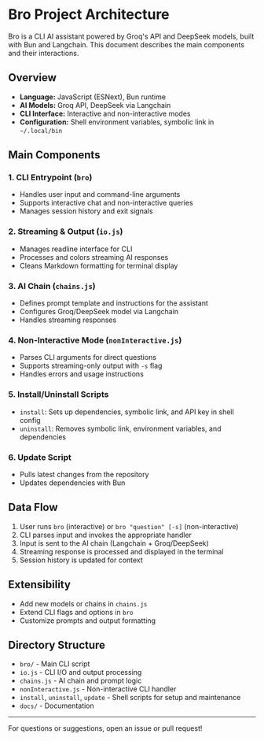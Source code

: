 # Bro Project Architecture

Bro is a CLI AI assistant powered by Groq's API and DeepSeek models, built with Bun and Langchain. This document describes the main components and their interactions.

## Overview

- **Language:** JavaScript (ESNext), Bun runtime
- **AI Models:** Groq API, DeepSeek via Langchain
- **CLI Interface:** Interactive and non-interactive modes
- **Configuration:** Shell environment variables, symbolic link in `~/.local/bin`

## Main Components

### 1. CLI Entrypoint (`bro`)
- Handles user input and command-line arguments
- Supports interactive chat and non-interactive queries
- Manages session history and exit signals

### 2. Streaming & Output (`io.js`)
- Manages readline interface for CLI
- Processes and colors streaming AI responses
- Cleans Markdown formatting for terminal display

### 3. AI Chain (`chains.js`)
- Defines prompt template and instructions for the assistant
- Configures Groq/DeepSeek model via Langchain
- Handles streaming responses

### 4. Non-Interactive Mode (`nonInteractive.js`)
- Parses CLI arguments for direct questions
- Supports streaming-only output with `-s` flag
- Handles errors and usage instructions

### 5. Install/Uninstall Scripts
- `install`: Sets up dependencies, symbolic link, and API key in shell config
- `uninstall`: Removes symbolic link, environment variables, and dependencies

### 6. Update Script
- Pulls latest changes from the repository
- Updates dependencies with Bun

## Data Flow

1. User runs `bro` (interactive) or `bro "question" [-s]` (non-interactive)
2. CLI parses input and invokes the appropriate handler
3. Input is sent to the AI chain (Langchain + Groq/DeepSeek)
4. Streaming response is processed and displayed in the terminal
5. Session history is updated for context

## Extensibility

- Add new models or chains in `chains.js`
- Extend CLI flags and options in `bro`
- Customize prompts and output formatting

## Directory Structure

- `bro/` - Main CLI script
- `io.js` - CLI I/O and output processing
- `chains.js` - AI chain and prompt logic
- `nonInteractive.js` - Non-interactive CLI handler
- `install`, `uninstall`, `update` - Shell scripts for setup and maintenance
- `docs/` - Documentation

---

For questions or suggestions, open an issue or pull request!
